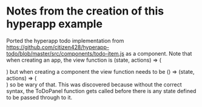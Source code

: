 # Notes from the creation of this hyperapp example

Ported the hyperapp todo implementation from 
https://github.com/citizen428/hyperapp-todo/blob/master/src/components/todo-item.js
as a component.
Note that when creating an app, the view function is
(state, actions) => (<div></div>) 
but when creating a component the view function needs to be
() => (state, actions) => (<div></div>)
so be wary of that.
This was discovered because without the correct syntax, the
ToDoPanel function gets called before there is any state defined to be passed through to it.

